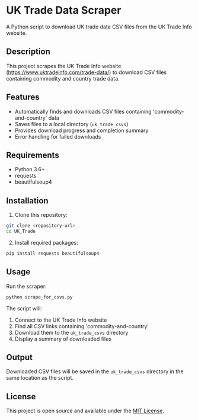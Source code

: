 # UK Trade Data Scraper

A Python script to download UK trade data CSV files from the UK Trade Info website.

## Description

This project scrapes the UK Trade Info website (https://www.uktradeinfo.com/trade-data/) to download CSV files containing commodity and country trade data.

## Features

- Automatically finds and downloads CSV files containing 'commodity-and-country' data
- Saves files to a local directory (`uk_trade_csvs`)
- Provides download progress and completion summary
- Error handling for failed downloads

## Requirements

- Python 3.6+
- requests
- beautifulsoup4

## Installation

1. Clone this repository:
```bash
git clone <repository-url>
cd UK_Trade
```

2. Install required packages:
```bash
pip install requests beautifulsoup4
```

## Usage

Run the scraper:
```bash
python scrape_for_csvs.py
```

The script will:
1. Connect to the UK Trade Info website
2. Find all CSV links containing 'commodity-and-country'
3. Download them to the `uk_trade_csvs` directory
4. Display a summary of downloaded files

## Output

Downloaded CSV files will be saved in the `uk_trade_csvs` directory in the same location as the script.

## License

This project is open source and available under the [MIT License](LICENSE).
